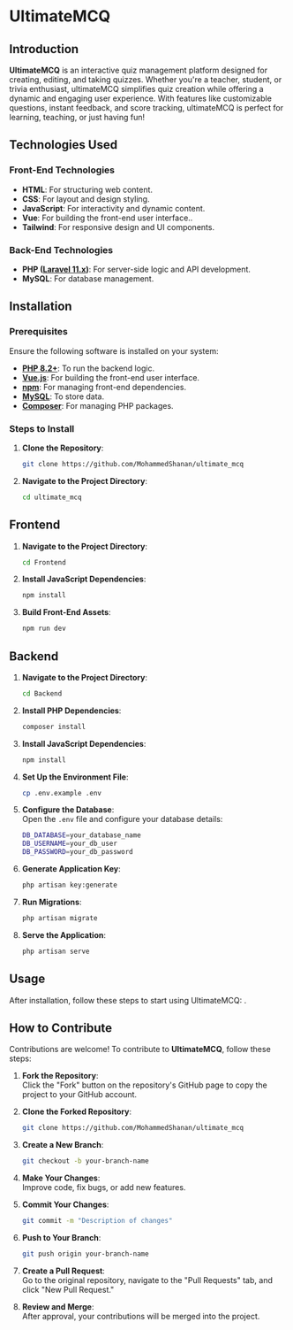 # UltimateMCQ

## Introduction

**UltimateMCQ** is an interactive quiz management platform designed for creating, editing, and taking quizzes. Whether you're a teacher, student, or trivia enthusiast, ultimateMCQ simplifies quiz creation while offering a dynamic and engaging user experience. With features like customizable questions, instant feedback, and score tracking, ultimateMCQ is perfect for learning, teaching, or just having fun!

## Technologies Used

### Front-End Technologies
- **HTML**: For structuring web content.
- **CSS**: For layout and design styling.
- **JavaScript**: For interactivity and dynamic content.
- **Vue**: For building the front-end user interface..
- **Tailwind**: For responsive design and UI components.

### Back-End Technologies
- **PHP ([Laravel 11.x](https://laravel.com/docs/11.x))**: For server-side logic and API development.
- **MySQL**: For database management.

## Installation

### Prerequisites
Ensure the following software is installed on your system:
- **[PHP 8.2+](https://www.php.net/downloads.php)**: To run the backend logic.
- **[Vue.js](https://vuejs.org/)**: For building the front-end user interface.
- **[npm](https://nodejs.org/en/download)**: For managing front-end dependencies.
- **[MySQL](https://dev.mysql.com/downloads/mysql/)**: To store data.
- **[Composer](https://getcomposer.org/download/)**: For managing PHP packages.

### Steps to Install
1. **Clone the Repository**:
   ```bash
   git clone https://github.com/MohammedShanan/ultimate_mcq

   ```
2. **Navigate to the Project Directory**:
   ```bash
   cd ultimate_mcq
   ```

## Frontend
1. **Navigate to the Project Directory**:
   ```bash
   cd Frontend
   ```
2. **Install JavaScript Dependencies**:
   ```bash
   npm install
   ```
3. **Build Front-End Assets**:
   ```bash
   npm run dev
   ```

## Backend
1. **Navigate to the Project Directory**:
   ```bash
   cd Backend
   ```

2. **Install PHP Dependencies**:
   ```bash
   composer install
   ```

3. **Install JavaScript Dependencies**:
   ```bash
   npm install
   ```

4. **Set Up the Environment File**:
   ```bash
   cp .env.example .env
   ```

5. **Configure the Database**:  
   Open the `.env` file and configure your database details:
   ```bash
   DB_DATABASE=your_database_name
   DB_USERNAME=your_db_user
   DB_PASSWORD=your_db_password
   ```

6. **Generate Application Key**:
   ```bash
   php artisan key:generate
   ```

7. **Run Migrations**:
   ```bash
   php artisan migrate
   ```

8. **Serve the Application**:
    ```bash
    php artisan serve
    ```

## Usage

After installation, follow these steps to start using UltimateMCQ:
.

## How to Contribute

Contributions are welcome! To contribute to **UltimateMCQ**, follow these steps:

1. **Fork the Repository**:  
   Click the "Fork" button on the repository's GitHub page to copy the project to your GitHub account.

2. **Clone the Forked Repository**:
   ```bash
   git clone https://github.com/MohammedShanan/ultimate_mcq
   ```

3. **Create a New Branch**:
   ```bash
   git checkout -b your-branch-name
   ```

4. **Make Your Changes**:  
   Improve code, fix bugs, or add new features.

5. **Commit Your Changes**:
   ```bash
   git commit -m "Description of changes"
   ```

6. **Push to Your Branch**:
   ```bash
   git push origin your-branch-name
   ```

7. **Create a Pull Request**:  
   Go to the original repository, navigate to the "Pull Requests" tab, and click "New Pull Request."

8. **Review and Merge**:  
   After approval, your contributions will be merged into the project.
